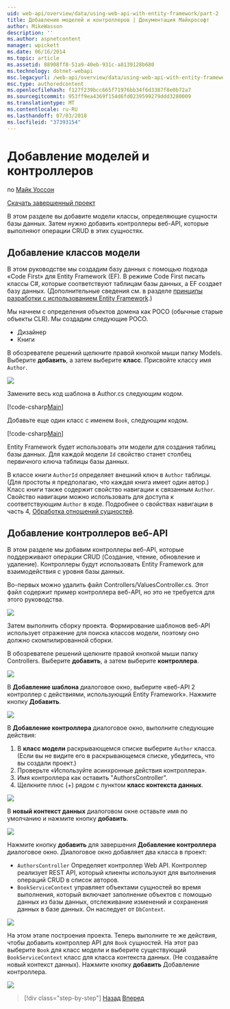 ```yaml
---
uid: web-api/overview/data/using-web-api-with-entity-framework/part-2
title: Добавление моделей и контроллеров | Документация Майкрософт
author: MikeWasson
description: ''
ms.author: aspnetcontent
manager: wpickett
ms.date: 06/16/2014
ms.topic: article
ms.assetid: 88908ff8-51a9-40eb-931c-a8139128b680
ms.technology: dotnet-webapi
msc.legacyurl: /web-api/overview/data/using-web-api-with-entity-framework/part-2
msc.type: authoredcontent
ms.openlocfilehash: f127f239bcc665f71976bb34f6d3387f8e0b72a7
ms.sourcegitcommit: 953ff9ea4369f154d6fd0239599279ddd3280009
ms.translationtype: MT
ms.contentlocale: ru-RU
ms.lasthandoff: 07/03/2018
ms.locfileid: "37393154"
---
```

<a name="add-models-and-controllers"></a>Добавление моделей и контроллеров
====================
по [Майк Уоссон](https://github.com/MikeWasson)

[Скачать завершенный проект](https://github.com/MikeWasson/BookService)

В этом разделе вы добавите модели классы, определяющие сущности базы данных. Затем нужно добавить контроллеры веб-API, которые выполняют операции CRUD в этих сущностях.

## <a name="add-model-classes"></a>Добавление классов модели

В этом руководстве мы создадим базу данных с помощью подхода «Code First» для Entity Framework (EF). В режиме Code First писать классы C#, которые соответствуют таблицам базы данных, а EF создает базу данных. (Дополнительные сведения см. в разделе [принципы разработки с использованием Entity Framework](https://msdn.microsoft.com/library/ms178359%28v=vs.110%29.aspx#dbfmfcf).)

Мы начнем с определения объектов домена как POCO (обычные старые объекты CLR). Мы создадим следующие POCO.

- Дизайнер
- Книги

В обозревателе решений щелкните правой кнопкой мыши папку Models. Выберите **добавить**, а затем выберите **класс**. Присвойте классу имя `Author`.

![](part-2/_static/image1.png)

Замените весь код шаблона в Author.cs следующим кодом.

[!code-csharp[Main](part-2/samples/sample1.cs)]

Добавьте еще один класс с именем `Book`, следующим кодом.

[!code-csharp[Main](part-2/samples/sample2.cs)]

Entity Framework будет использовать эти модели для создания таблиц базы данных. Для каждой модели `Id` свойство станет столбец первичного ключа таблицы базы данных.

В классе книги `AuthorId` определяет внешний ключ в `Author` таблицы. (Для простоты я предполагаю, что каждая книга имеет один автор.) Класс книги также содержит свойство навигации к связанным `Author`. Свойство навигации можно использовать для доступа к соответствующим `Author` в коде. Подробнее о свойствах навигации в часть 4, [Обработка отношений сущностей](part-4.md).

## <a name="add-web-api-controllers"></a>Добавление контроллеров веб-API

В этом разделе мы добавим контроллеры веб-API, которые поддерживают операции CRUD (Создание, чтение, обновление и удаление). Контроллеры будут использовать Entity Framework для взаимодействия с уровня базы данных.

Во-первых можно удалить файл Controllers/ValuesController.cs. Этот файл содержит пример контроллера веб-API, но это не требуется для этого руководства.

![](part-2/_static/image2.png)

Затем выполнить сборку проекта. Формирование шаблонов веб-API использует отражение для поиска классов модели, поэтому оно должно скомпилированной сборки.

В обозревателе решений щелкните правой кнопкой мыши папку Controllers. Выберите **добавить**, а затем выберите **контроллера**.

![](part-2/_static/image3.png)

В **Добавление шаблона** диалоговое окно, выберите «веб-API 2 контроллер с действиями, использующий Entity Framework». Нажмите кнопку **Добавить**.

![](part-2/_static/image4.png)

В **Добавление контроллера** диалоговое окно, выполните следующие действия:

1. В **класс модели** раскрывающемся списке выберите `Author` класса. (Если вы не видите его в раскрывающемся списке, убедитесь, что вы создали проект.)
2. Проверьте «Используйте асинхронные действия контроллера».
3. Имя контроллера как оставить &quot;AuthorsController&quot;.
4. Щелкните плюс (+) рядом с пунктом **класс контекста данных**.

![](part-2/_static/image5.png)

В **новый контекст данных** диалоговом окне оставьте имя по умолчанию и нажмите кнопку **добавить**.

![](part-2/_static/image6.png)

Нажмите кнопку **добавить** для завершения **Добавление контроллера** диалоговое окно. Диалоговое окно добавляет два класса в проект:

- `AuthorsController` Определяет контроллер Web API. Контроллер реализует REST API, который клиенты используют для выполнения операций CRUD в список авторов.
- `BookServiceContext` управляет объектами сущностей во время выполнения, который включает заполнение объектов с помощью данных из базы данных, отслеживание изменений и сохранения данных в базе данных. Он наследует от `DbContext`.

![](part-2/_static/image7.png)

На этом этапе построения проекта. Теперь выполните те же действия, чтобы добавить контроллер API для `Book` сущностей. На этот раз выберите `Book` для класс модели и выберите существующий `BookServiceContext` класс для класса контекста данных. (Не создавайте новый контекст данных). Нажмите кнопку **добавить** Добавление контроллера.

![](part-2/_static/image8.png)

> [!div class="step-by-step"]
> [Назад](part-1.md)
> [Вперед](part-3.md)
